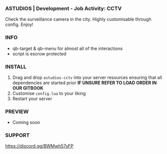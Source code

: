 ### ASTUDIOS | Development - Job Activity: CCTV ###

Check the surveillance camera in the city.
Highly customisable through config.
Enjoy!

### INFO ###

- qb-target & qb-menu for almost all of the interactions
- script is escrow protected

### INSTALL ###

1) Drag and drop `astudios-cctv` into your server resources ensuring that all dependencies are started prior **IF UNSURE REFER TO LOAD ORDER IN OUR GITBOOK**
2) Customise `config.lua` to your liking 
3) Restart your server

### PREVIEW ###
- Coming soon
### SUPPORT ###
https://discord.gg/BWMwh57sFP

